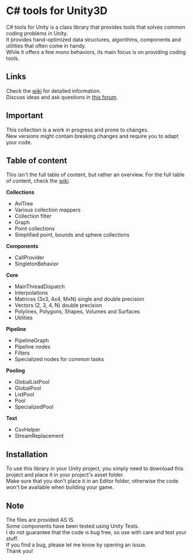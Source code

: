 # C# tools for Unity3D

C# tools for Unity is a class library that provides tools that solves common coding problems in Unity.  
It provides hand-optimized data structures, algorithms, components and utilities that often come in handy.  
While it offers a few mono behaviors, its main focus is on providing coding tools.  

## Links  
Check the [wiki](https://github.com/chillersanim/CSharp-Tools-for-Unity3D/wiki) for detailed information.  
Discuss ideas and ask questions in [this forum](https://forum.unity.com/threads/open-source-c-library-for-unity-developers.731399/).

## Important  
This collection is a work in progress and prone to changes.  
New versions might contain breaking changes and require you to adapt your code.

## Table of content  
This isn't the full table of content, but rather an overview.
For the full table of content, check the [wiki](https://github.com/chillersanim/CSharp-Tools-for-Unity3D/wiki).

**Collections**  
 - AvlTree
 - Various collection mappers
 - Collection filter
 - Graph
 - Point collections
 - Simplified point, bounds and sphere collections

**Components**    
 - CallProvider
 - SingletonBehavior

**Core**     
 - MainThreadDispatch
 - Interpolations
 - Matrices (3x3, 4x4, MxN) single and double precision
 - Vectors (2, 3, 4, N) double precision
 - Polylines, Polygons, Shapes, Volumes and Surfaces
 - Utilities

**Pipeline**    
 - PipelineGraph
 - Pipeline nodes
 - Filters
 - Specialized nodes for common tasks

**Pooling**  
 - GlobalListPool
 - GlobalPool
 - ListPool
 - Pool
 - SpecializedPool

**Text**  
 - CsvHelper
 - StreamReplacement
 
## Installation  
To use this library in your Unity project, you simply need to download this project and place it in your project's asset folder.  
Make sure that you don't place it in an Editor folder, otherwise the code won't be available when building your game.
 
## Note  
The files are provided AS IS.  
Some components have been tested using Unity Tests.  
I do not guarantee that the code is bug free, so use with care and test your stuff.  
If you find a bug, please let me know by opening an issue.  
Thank you!

